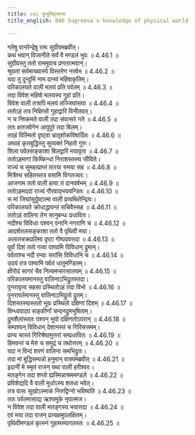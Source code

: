 ```yaml
---
title: ०४६ दुन्दुभिवृत्तान्तः
title_english: 046 Sugreeva s knowledge of physical world

---
```



  
गतेषु वानरेन्द्रेषु रामः सुग्रीवमब्रवीत्।  
कथं भवान् विजानीते सर्वं वै मण्डलं भुवः ॥ 4.46.1 ॥   
सुग्रीवस्तु ततो राममुवाच प्रणतात्मवान्।  
श्रूयतां सर्वमाख्यास्ये विस्तरेण नरर्षभ ॥ 4.46.2 ॥   
यदा तु दुन्दुभिं नाम दानवं महिषाकृतिम्।  
परिकालयते वाली मलयं प्रति पर्वतम् ॥ 4.46.3 ॥   
तदा विवेश महिषो मलयस्य गुहां प्रति।  
विवेश वाली तत्रापि मलयं तज्जिघांसया ॥ 4.46.4 ॥   
ततोऽहं तत्र निक्षिप्तो गुहाद्वारि विनीतवत्।  
न च निष्क्रमते वाली तदा संवत्सरे गते ॥ 4.46.5 ॥   
ततः क्षतजवेगेन आपुपूरे तदा बिलम्।  
तदहं विस्मितो दृष्ट्वा भ्रातृशोकविषार्दितः ॥ 4.46.6 ॥   
अथाहं कृतबुद्धिस्तु सुव्यक्तं निहतो गुरुः।  
शिला पर्वतसङ्काशा बिलद्वारि मयावृता ॥ 4.46.7 ॥   
ततोऽहमागां किष्किन्धां निराशस्तस्य जीविते।  
राज्यं च सुमहत्प्राप्तं तारया रुमया सह ॥ 4.46.8 ॥   
मित्रैश्च सहितस्तत्र वसामि विगतज्वरः।  
आजगाम ततो वाली हत्वा तं दानवर्षभम् ॥ 4.46.9 ॥   
ततोऽहमददां राज्यं गौरवाद्भययन्त्रितः ॥ 4.46.10 ॥   
स मां जिघांसुर्दुष्टात्मा वाली प्रव्यथितेन्द्रियः।  
परिकालयते क्रोधाद्धावन्तं सचिवैस्सह ॥ 4.46.11 ॥   
ततोऽहं वालिना तेन सानुबन्धः प्रधावितः।  
नदीश्च विविधाः पश्यन् वनानि नगराणि च ॥ 4.46.12 ॥   
आदर्शतलसङ्काशा ततो वै पृथिवी मया।  
अलातचक्रप्रतिमा दृष्टा गोष्पदवत्तदा ॥ 4.46.13 ॥   
पूर्वां दिशं ततो गत्वा पश्यामि विविधान् द्रुमान्।  
पर्वतांश्च नदी रम्याः सरांसि विविधानि च ॥ 4.46.14 ॥   
उदयं तत्र पश्यामि पर्वतं धातुमण्डितम्।  
क्षीरोदं सागरं चैव नित्यमप्सरसालयम् ॥ 4.46.15 ॥   
परिकालयमानस्तु वालिनाऽभिद्रुतस्तदा।  
पुनरावृत्य सहसा प्रस्थितोऽहं तदा विभो ॥ 4.46.16 ॥   
पुनरावर्तमानस्तु वालिनाऽभिद्रुतो द्रुतम्।  
दिशस्तस्यास्ततो भूयः प्रस्थितो दक्षिणां दिशम् ॥ 4.46.17 ॥   
विन्ध्यपादप सङ्कीर्णां चन्दनद्रुमभूषिताम्।  
द्रुमशैलांस्ततः पश्यन् भूयो दक्षिणतोऽपरान् ॥ 4.46.18 ॥   
सम्पश्यन् विविधान् देशानस्तं च गिरिसत्तमम्।  
प्राप्य चास्तं गिरिश्रेष्ठमुत्तरां सम्प्रधावितः ॥ 4.46.19 ॥   
हिमवन्तं च मेरुं च समुद्रं च तथोत्तरम् ॥ 4.46.20 ॥   
यदा न विन्दं शरणं वालिना समभिद्रुतः।  
तदा मां बुद्धिसम्पन्नो हनुमान् वाक्यमब्रवीत् ॥ 4.46.21 ॥   
इदानीं मे स्मृतं राजन् यथा वाली हरीश्वरः।  
मतङ्गेन तदा शप्तो ह्यस्मिन्नाश्रममण्डले ॥ 4.46.22 ॥   
प्रविशेद्यदि वै वाली मूर्धाऽस्य शतधा भवेत्।  
तत्र वासः सुखोऽस्माकं निरुद्विग्नो भविष्यति ॥ 4.46.23 ॥   
ततः पर्वतमासाद्य ऋश्यमूके नृपात्मज।  
न विवेश तदा वाली मतङ्गस्य भयात्तदा ॥ 4.46.24 ॥   
एवं मया तदा राजन् प्रत्यक्षमुपलक्षितम्।  
पृथिवीमण्डलं कृत्स्नं गुहामस्यागतस्तः ॥ 4.46.25 ॥   